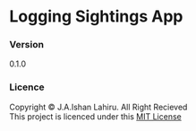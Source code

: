 # Logging Sightings App

### Version
0.1.0

### Licence
Copyright © J.A.Ishan Lahiru. All Right Recieved <br>
This project is licenced under this [MIT License](License.txt)
